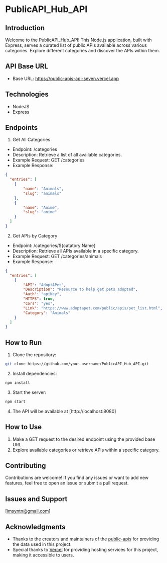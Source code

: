 # PublicAPI_Hub_API

## Introduction

Welcome to the PublicAPI_Hub_API! This Node.js application, built with Express, serves a curated list of public APIs available across various categories. Explore different categories and discover the APIs within them.

## API Base URL

- Base URL: https://public-apis-api-seven.vercel.app

## Technologies

* NodeJS
* Express

## Endpoints

1. Get All Categories

- Endpoint: /categories
- Description: Retrieve a list of all available categories.
- Example Request: GET /categories
- Example Response:

```json
{
  "entries": [
    {
        "name": "Animals",
        "slug": "animals"
    },
    {
        "name": "Anime",
        "slug": "anime"
    }
  ]
}
```

2. Get APIs by Category

- Endpoint: /categories/${catatory Name}
- Description: Retrieve all APIs available in a specific category.
- Example Request: GET /categories/animals
- Example Response:

```json
{
  "entries": [
    {
        "API": "AdoptAPet",
        "Description": "Resource to help get pets adopted",
        "Auth": "apiKey",
        "HTTPS": true,
        "Cors": "yes",
        "Link": "https://www.adoptapet.com/public/apis/pet_list.html",
        "Category": "Animals"
    }
  ]
}
```

## How to Run

1. Clone the repository:

```bash
git clone https://github.com/your-username/PublicAPI_Hub_API.git
```

2. Install dependencies:

```bash
npm install
```

3. Start the server:

```bash
npm start
```

4. The API will be available at [http://localhost:8080]


## How to Use

1. Make a GET request to the desired endpoint using the provided base URL.
2. Explore available categories or retrieve APIs within a specific category.


## Contributing

Contributions are welcome! If you find any issues or want to add new features, feel free to open an issue or submit a pull request.

## Issues and Support

[imsyntn@gmail.com]

## Acknowledgments

- Thanks to the creators and maintainers of the [public-apis](https://github.com/marcelscruz/public-apis/tree/main/db) for providing the data used in this project.
- Special thanks to [Vercel](https://vercel.com/) for providing hosting services for this project, making it accessible to users.
